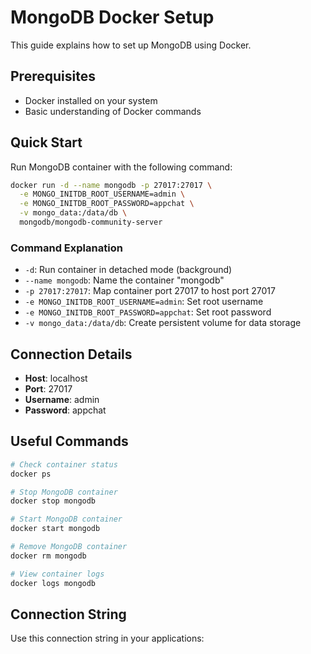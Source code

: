 # MongoDB Docker Setup

This guide explains how to set up MongoDB using Docker.

## Prerequisites

- Docker installed on your system
- Basic understanding of Docker commands

## Quick Start

Run MongoDB container with the following command:

```bash
docker run -d --name mongodb -p 27017:27017 \
  -e MONGO_INITDB_ROOT_USERNAME=admin \
  -e MONGO_INITDB_ROOT_PASSWORD=appchat \
  -v mongo_data:/data/db \
  mongodb/mongodb-community-server
```

### Command Explanation

- `-d`: Run container in detached mode (background)
- `--name mongodb`: Name the container "mongodb"
- `-p 27017:27017`: Map container port 27017 to host port 27017
- `-e MONGO_INITDB_ROOT_USERNAME=admin`: Set root username
- `-e MONGO_INITDB_ROOT_PASSWORD=appchat`: Set root password
- `-v mongo_data:/data/db`: Create persistent volume for data storage

## Connection Details

- **Host**: localhost
- **Port**: 27017
- **Username**: admin
- **Password**: appchat

## Useful Commands

```bash
# Check container status
docker ps

# Stop MongoDB container
docker stop mongodb

# Start MongoDB container
docker start mongodb

# Remove MongoDB container
docker rm mongodb

# View container logs
docker logs mongodb
```

## Connection String

Use this connection string in your applications: